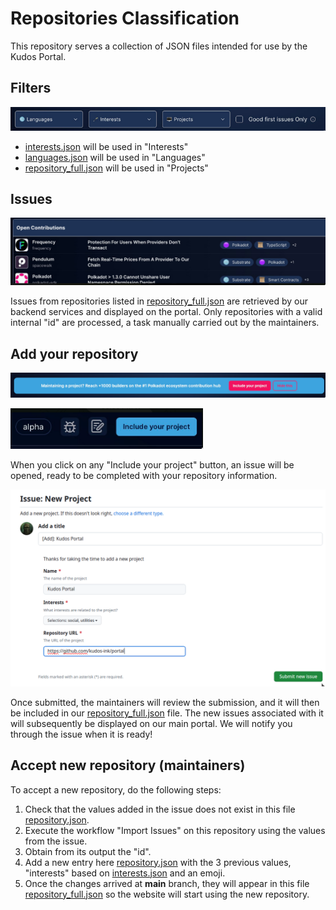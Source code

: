 # Repositories Classification

This repository serves a collection of JSON files intended for use by the Kudos Portal.

## Filters

![Kudos portal's filters](images/kudos-filters.png)

- [interests.json](data/interests.json) will be used in "Interests"
- [languages.json](data/languages.json) will be used in "Languages"
- [repository_full.json](data/repository_full.json) will be used in "Projects"

## Issues

![Kudos portal's issues](images/kudos-issues.png)

Issues from repositories listed in [repository_full.json](data/repository_full.json) are retrieved by our backend services and displayed on the portal. Only repositories with a valid internal "id" are processed, a task manually carried out by the maintainers.

## Add your repository

![Add your project in Kudos (1)](images/kudos-add-1.png)

![Add your project in Kudos (2)](images/kudos-add-2.png)

When you click on any "Include your project" button, an issue will be opened, ready to be completed with your repository information.

![Add your project in Kudos](images/kudos-add.png)

Once submitted, the maintainers will review the submission, and it will then be included in our [repository_full.json](data/repository_full.json) file. The new issues associated with it will subsequently be displayed on our main portal. We will notify you through the issue when it is ready!

## Accept new repository (maintainers)

To accept a new repository, do the following steps:

1. Check that the values added in the issue does not exist in this file [repository.json](data/repository.json).
2. Execute the workflow "Import Issues" on this repository using the values from the issue.
3. Obtain from its output the "id".
4. Add a new entry here [repository.json](data/repository.json) with the 3 previous values, "interests" based on [interests.json](data/interests.json) and an emoji.
5. Once the changes arrived at **main** branch, they will appear in this file [repository_full.json](data/repository_full.json) so the website will start using the new repository.
